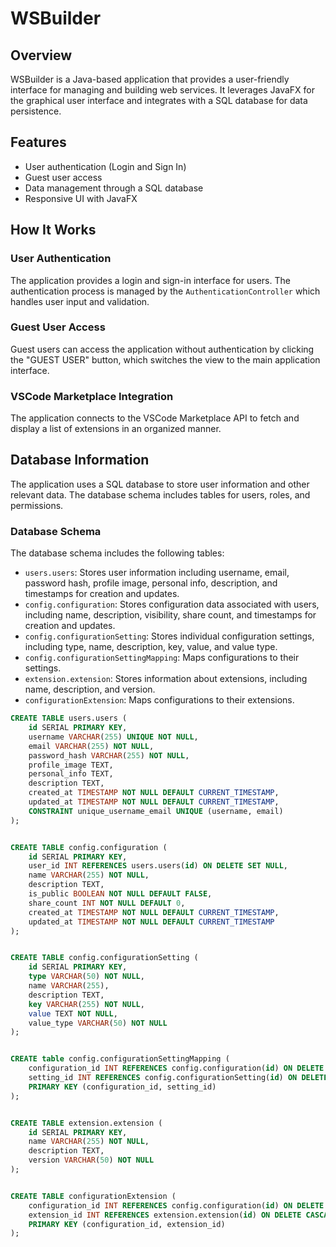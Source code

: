 # WSBuilder

## Overview

WSBuilder is a Java-based application that provides a user-friendly interface for managing and building web services. It
leverages JavaFX for the graphical user interface and integrates with a SQL database for data persistence.

## Features

- User authentication (Login and Sign In)
- Guest user access
- Data management through a SQL database
- Responsive UI with JavaFX

## How It Works

### User Authentication

The application provides a login and sign-in interface for users. The authentication process is managed by the
`AuthenticationController` which handles user input and validation.

### Guest User Access

Guest users can access the application without authentication by clicking the "GUEST USER" button, which switches the
view to the main application interface.

### VSCode Marketplace Integration
The application connects to the VSCode Marketplace API to fetch and display a list of extensions in an organized manner.

## Database Information

The application uses a SQL database to store user information and other relevant data. The database schema includes
tables for users, roles, and permissions.


### Database Schema

The database schema includes the following tables:

- `users.users`: Stores user information including username, email, password hash, profile image, personal info,
  description, and timestamps for creation and updates.
- `config.configuration`: Stores configuration data associated with users, including name, description, visibility,
  share count, and timestamps for creation and updates.
- `config.configurationSetting`: Stores individual configuration settings, including type, name, description, key,
  value, and value type.
- `config.configurationSettingMapping`: Maps configurations to their settings.
- `extension.extension`: Stores information about extensions, including name, description, and version.
- `configurationExtension`: Maps configurations to their extensions.

```sql
CREATE TABLE users.users (
    id SERIAL PRIMARY KEY,
    username VARCHAR(255) UNIQUE NOT NULL,
    email VARCHAR(255) NOT NULL,
    password_hash VARCHAR(255) NOT NULL,
    profile_image TEXT,
    personal_info TEXT,
    description TEXT,
    created_at TIMESTAMP NOT NULL DEFAULT CURRENT_TIMESTAMP,
    updated_at TIMESTAMP NOT NULL DEFAULT CURRENT_TIMESTAMP,
    CONSTRAINT unique_username_email UNIQUE (username, email)
);


CREATE TABLE config.configuration (
    id SERIAL PRIMARY KEY,
    user_id INT REFERENCES users.users(id) ON DELETE SET NULL,
    name VARCHAR(255) NOT NULL,
    description TEXT,
    is_public BOOLEAN NOT NULL DEFAULT FALSE,
    share_count INT NOT NULL DEFAULT 0,
    created_at TIMESTAMP NOT NULL DEFAULT CURRENT_TIMESTAMP,
    updated_at TIMESTAMP NOT NULL DEFAULT CURRENT_TIMESTAMP
);


CREATE TABLE config.configurationSetting (
    id SERIAL PRIMARY KEY,
    type VARCHAR(50) NOT NULL,
    name VARCHAR(255),
    description TEXT,
    key VARCHAR(255) NOT NULL,
    value TEXT NOT NULL,
    value_type VARCHAR(50) NOT NULL
);


CREATE table config.configurationSettingMapping (
    configuration_id INT REFERENCES config.configuration(id) ON DELETE CASCADE,
    setting_id INT REFERENCES config.configurationSetting(id) ON DELETE CASCADE,
    PRIMARY KEY (configuration_id, setting_id)
);


CREATE TABLE extension.extension (
    id SERIAL PRIMARY KEY,
    name VARCHAR(255) NOT NULL,
    description TEXT,
    version VARCHAR(50) NOT NULL
);


CREATE TABLE configurationExtension (
    configuration_id INT REFERENCES config.configuration(id) ON DELETE CASCADE,
    extension_id INT REFERENCES extension.extension(id) ON DELETE CASCADE,
    PRIMARY KEY (configuration_id, extension_id)
);
```